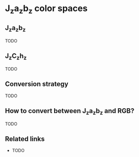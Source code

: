 # J<sub>z</sub>a<sub>z</sub>b<sub>z</sub> color spaces

## J<sub>z</sub>a<sub>z</sub>b<sub>z</sub>

TODO


## J<sub>z</sub>C<sub>z</sub>h<sub>z</sub>

TODO


## Conversion strategy

TODO


## How to convert between J<sub>z</sub>a<sub>z</sub>b<sub>z</sub> and RGB?

TODO


## Related links

- TODO
